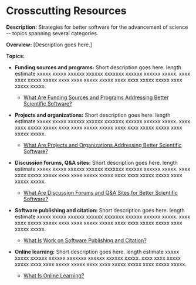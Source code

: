 # Crosscutting Resources

**Description:**  Strategies for better software for the advancement of science -- topics spanning several categories.

**Overview:** [Description goes here.]

**Topics:**

- **Funding sources and programs:**
Short description goes here. length estimate xxxxx xxxxx xxxxxx xxxxxx xxxxxxx xxxxxx xxxxxx xxxxx. xxxx xxxx xxxxx xxxxx xxxx xxxx xxxxx xxxxx xxxx xxxx xxxxx xxxxx xxxx xxxxx xxxxx.

    - [What Are Funding Sources and Programs Addressing Better Scientific Software?](Topics/WhatAreFundingSourcesAndProgramsAddressingBetterScientificSw.md)

- **Projects and organizations:**
Short description goes here. length estimate xxxxx xxxxx xxxxxx xxxxxx xxxxxxx xxxxxx xxxxxx xxxxx. xxxx xxxx xxxxx xxxxx xxxx xxxx xxxxx xxxxx xxxx xxxx xxxxx xxxxx xxxx xxxxx xxxxx.

    - [What Are Projects and Organizations Addressing Better Scientific Software?](Topics/WhatAreProjectsAndOrganizationsAddressingBetterScientificSw.md)

- **Discussion forums, Q&A sites:**
Short description goes here. length estimate xxxxx xxxxx xxxxxx xxxxxx xxxxxxx xxxxxx xxxxxx xxxxx. xxxx xxxx xxxxx xxxxx xxxx xxxx xxxxx xxxxx xxxx xxxx xxxxx xxxxx xxxx xxxxx xxxxx.

    - [What Are Discussion Forums and Q&A Sites for Better Scientific Software?](Topics/WhatAreDisussionForumsAndQASitesForBetterScientificSw.md)

- **Software publishing and citation:**
Short description goes here. length estimate xxxxx xxxxx xxxxxx xxxxxx xxxxxxx xxxxxx xxxxxx xxxxx. xxxx xxxx xxxxx xxxxx xxxx xxxx xxxxx xxxxx xxxx xxxx xxxxx xxxxx xxxx xxxxx xxxxx.

    - [What Is Work on Software Publishing and Citation?](Topics/WhatIsWorkOnSwPublishingAndCitation.md)

- **Online learning:**
Short description goes here. length estimate xxxxx xxxxx xxxxxx xxxxxx xxxxxxx xxxxxx xxxxxx xxxxx. xxxx xxxx xxxxx xxxxx xxxx xxxx xxxxx xxxxx xxxx xxxx xxxxx xxxxx xxxx xxxxx xxxxx.

    - [What Is Online Learning?](Topics/WhatIsOnlineLearning.md)
